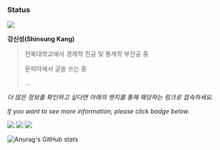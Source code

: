 ### **Status**

<img src="https://capsule-render.vercel.app/api?type=Rect&height=100&color=0:7d7087,60:613585,90:613585,100:ff5e7c&animation=twinkling&section=header&text=Hello,%20There!&fontSize=50&desc=Show%20my%20works%20below!&descSize=15&descAlign=63&descAlignY=80" />

**강신성(Shinsung Kang)**
> 전북대학교에서 경제학 전공 및 통계학 부전공 중
>
> 문피아에서 글을 쓰는 중
>
> ...

*더 많은 정보를 확인하고 싶다면 아래의 뱃지를 통해 해당하는 링크로 접속하세요.*

*If you want to see more information, please click badge below.*

<a href="https://hollyriver.github.io/RiverFlow/" target="_blank"><img src="https://img.shields.io/badge/GitHub_pages-5f5a63?style=for-the-badge&logo=github&logoColor=white"></a>  <a href="https://blog.naver.com/hc_ssk2800" target="_blank"><img src="https://img.shields.io/badge/NAVER_blog-1dde30?style=for-the-badge&logo=Naver&logoColor=white"></a>  <a href="https://blog.munpia.com/hc_dealer" target="_blank"><img src="https://img.shields.io/badge/Munpia_Library-4287f5?style=for-the-badge&logo=GitBook&logoColor=white"></a>

![Anurag's GitHub stats](https://github-readme-stats.vercel.app/api?username=HollyRiver&show_icons=true&theme=radical)
